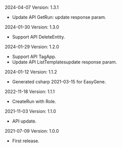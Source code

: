 2024-04-07 Version: 1.3.1
- Update API GetRun: update response param.


2024-01-30 Version: 1.3.0
- Support API DeleteEntity.


2024-01-29 Version: 1.2.0
- Support API TagApp.
- Update API ListTemplatesupdate response param.


2024-01-12 Version: 1.1.2
- Generated csharp 2021-03-15 for EasyGene.

2022-11-18 Version: 1.1.1
- CreateRun with Role.

2021-11-03 Version: 1.1.0
- API update.

2021-07-09 Version: 1.0.0
- First release.

